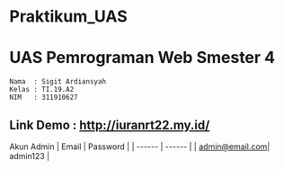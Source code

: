 # Praktikum_UAS

# UAS Pemrograman Web Smester 4

```
Nama  : Sigit Ardiansyah
Kelas : TI.19.A2
NIM   : 311910627
````

## Link Demo : http://iuranrt22.my.id/

Akun Admin
| Email | Password |
| ------ | ------ |
| admin@email.com| admin123 |
